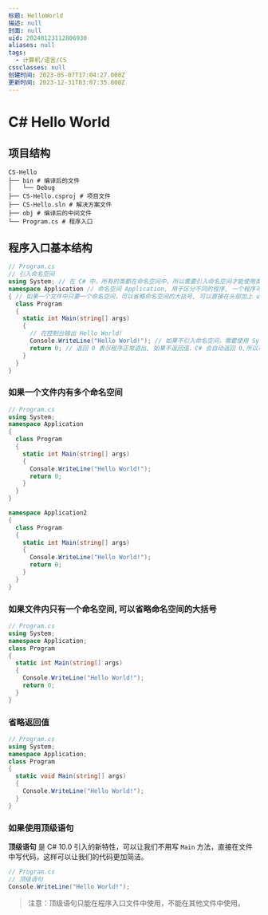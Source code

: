 ```yaml
---
标题: HelloWorld
描述: null
封面: null
uid: 20240123112806930
aliases: null
tags:
  - 计算机/语言/CS
cssclasses: null
创建时间: 2023-05-07T17:04:27.000Z
更新时间: 2023-12-31T03:07:35.000Z
---
```


# C# Hello World

## 项目结构

```shell
CS-Hello
├── bin # 编译后的文件
│   └── Debug
├── CS-Hello.csproj # 项目文件
├── CS-Hello.sln # 解决方案文件
├── obj # 编译后的中间文件
└── Program.cs # 程序入口
```

## 程序入口基本结构

```csharp
// Program.cs
// 引入命名空间
using System; // 在 C# 中，所有的类都在命名空间中，所以需要引入命名空间才能使用类, System 是 C# 的根命名空间，所有的类都在 System 命名空间中, 所以在 C# 中，不需要引入 System 命名空间也可以使用类
namespace Application // 命名空间 Application, 用于区分不同的程序, 一个程序可以有多个命名空间, 但是只能有一个入口类, 也就是只能有一个类有 Main 方法
{ // 如果一个文件中只要一个命名空间，可以省略命名空间的大括号, 可以直接在头部加上 using System; 然后在类前面加上 namespace Application; 就可以了
  class Program
  {
    static int Main(string[] args)
    {
      // 在控制台输出 Hello World!
      Console.WriteLine("Hello World!"); // 如果不引入命名空间，需要使用 System.Console.WriteLine("Hello World!");
      return 0; // 返回 0 表示程序正常退出, 如果不返回值，C# 会自动返回 0,所以可以省略 return 语句
    }
  }
}

```

### 如果一个文件内有多个命名空间

```csharp
// Program.cs
using System;
namespace Application
{
  class Program
  {
    static int Main(string[] args)
    {
      Console.WriteLine("Hello World!");
      return 0;
    }
  }
}

namespace Application2
{
  class Program
  {
    static int Main(string[] args)
    {
      Console.WriteLine("Hello World!");
      return 0;
    }
  }
}
```

### 如果文件内只有一个命名空间, 可以省略命名空间的大括号

```csharp
// Program.cs
using System;
namespace Application;
class Program
{
  static int Main(string[] args)
  {
    Console.WriteLine("Hello World!");
    return 0;
  }
}
```

### 省略返回值

```csharp
// Program.cs
using System;
namespace Application;
class Program
{
  static void Main(string[] args)
  {
    Console.WriteLine("Hello World!");
  }
}
```

### 如果使用顶级语句

**顶级语句** 是 C# 10.0 引入的新特性，可以让我们不用写 `Main` 方法，直接在文件中写代码，这样可以让我们的代码更加简洁。

```csharp
// Program.cs
// 顶级语句
Console.WriteLine("Hello World!");
```

> 注意：顶级语句只能在程序入口文件中使用，不能在其他文件中使用。

